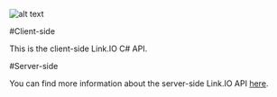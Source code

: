 ![alt text](http://img15.hostingpics.net/pics/329504linkio.png "Link.IO C# API")

#Client-side

This is the client-side Link.IO C# API.

#Server-side

You can find more information about the server-side Link.IO API [here](https://github.com/Chaniro/link.io.server/).
